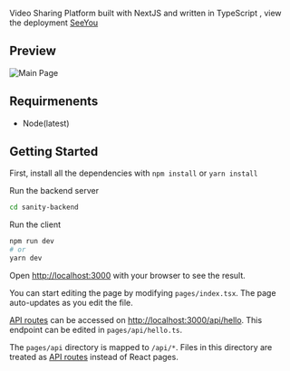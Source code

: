 Video Sharing Platform built with NextJS and written in TypeScript , view the deployment [SeeYou](see-you-stb6.vercel.app/)

## Preview

![Main Page](https://user-images.githubusercontent.com/86917061/196714528-10dc25a7-3f04-44d6-8f1a-4a544e2495fe.png)

## Requirmenents 

- Node(latest)

## Getting Started

First, install all the dependencies with `npm install` or `yarn install`

Run the backend server

```bash
cd sanity-backend
```

Run the client

```bash
npm run dev
# or
yarn dev
```

Open [http://localhost:3000](http://localhost:3000) with your browser to see the result.

You can start editing the page by modifying `pages/index.tsx`. The page auto-updates as you edit the file.

[API routes](https://nextjs.org/docs/api-routes/introduction) can be accessed on [http://localhost:3000/api/hello](http://localhost:3000/api/hello). This endpoint can be edited in `pages/api/hello.ts`.

The `pages/api` directory is mapped to `/api/*`. Files in this directory are treated as [API routes](https://nextjs.org/docs/api-routes/introduction) instead of React pages.

